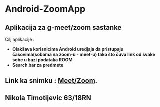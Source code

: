 # Android-ZoomApp

## Aplikacija za g-meet/zoom sastanke

Cilj aplikacije : 
+ **Olakšava korisnicima Android uredjaja da pristupaju časovima(sobama na zoom-u - meet-u) tako što čuva link od svake sobe u bazi podataka ROOM**
+ **Search bar za predmete**


## **Link ka snimku** :  [Meet/Zoom](https://user-images.githubusercontent.com/72966266/236639448-3dd981a6-07ab-41f0-b9cc-f9b6f75c0838.mp4).



## **Nikola Timotijevic 63/18RN**
